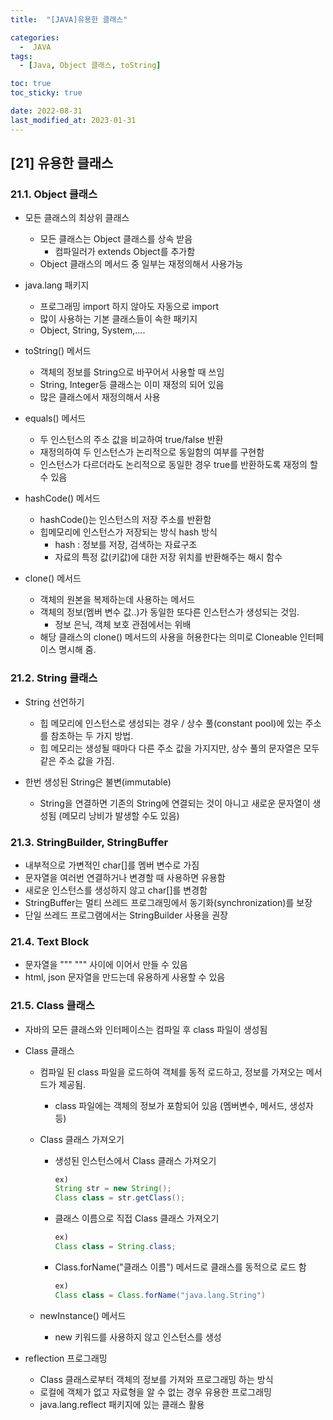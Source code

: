 ```yaml
---
title:  "[JAVA]유용한 클래스" 

categories:
  -  JAVA
tags:
  - [Java, Object 클래스, toString]

toc: true
toc_sticky: true

date: 2022-08-31
last_modified_at: 2023-01-31
---
```

[21] 유용한 클래스
----
### 21.1. Object 클래스 
- 모든 클래스의 최상위 클래스 
  - 모든 클래스는 Object 클래스를 상속 받음 
    - 컴파일러가 extends Object를 추가함 
  - Object 클래스의 메서드 중 일부는 재정의해서 사용가능
- java.lang 패키지 
  - 프로그래밍 import 하지 않아도 자동으로 import 
  - 많이 사용하는 기본 클래스들이 속한 패키지 
  - Object, String, System,....
- toString() 메서드 
  - 객체의 정보를 String으로 바꾸어서 사용할 때 쓰임 
  - String, Integer등 클래스는 이미 재정의 되어 있음 
  - 많은 클래스에서 재정의해서 사용

- equals() 메서드 
  - 두 인스턴스의 주소 값을 비교하여 true/false 반환 
  - 재정의하여 두 인스턴스가 논리적으로 동일함의 여부를 구현함 
  - 인스턴스가 다르더라도 논리적으로 동일한 경우 true를 반환하도록 재정의 할 수 있음 

- hashCode() 메서드 
  - hashCode()는 인스턴스의 저장 주소를 반환함 
  - 힙메모리에 인스턴스가 저장되는 방식 hash 방식 
    - hash : 정보를 저장, 검색하는 자료구조 
    - 자료의 특정 값(키값)에 대한 저장 위치를 반환해주는 해시 함수

- clone() 메서드 
  - 객체의 원본을 복제하는데 사용하는 메서드 
  - 객체의 정보(멤버 변수 값..)가 동일한 또다른 인스턴스가 생성되는 것임.
    - 정보 은닉, 객체 보호 관점에서는 위배
  - 해당 클래스의 clone() 메서드의 사용을 허용한다는 의미로 Cloneable 인터페이스 명시해 줌.  

### 21.2. String 클래스 
- String 선언하기 
  - 힙 메모리에 인스턴스로 생성되는 경우 / 
   상수 풀(constant pool)에 있는 주소를 참조하는 두 가지 방법.
  - 힙 메모리는 생성될 때마다 다른 주소 값을 가지지만, 
   상수 풀의 문자열은 모두 같은 주소 값을 가짐.

- 한번 생성된 String은 불변(immutable)
  - String을 연결하면 기존의 String에 연결되는 것이 아니고 
   새로운 문자열이 생성됨 (메모리 낭비가 발생할 수도 있음)

### 21.3. StringBuilder, StringBuffer 
- 내부적으로 가변적인 char[]를 멤버 변수로 가짐 
- 문자열을 여러번 연결하거나 변경할 때 사용하면 유용함 
- 새로운 인스턴스를 생성하지 않고 char[]를 변경함 
- StringBuffer는 멀티 쓰레드 프로그래밍에서 동기화(synchronization)를 보장 
- 단일 쓰레드 프로그램에서는 StringBuilder 사용을 권장 

### 21.4. Text Block
- 문자열을 """      """ 사이에 이어서 만들 수 있음 
- html, json 문자열을 만드는데 유용하게 사용할 수 있음 

### 21.5. Class 클래스 
- 자바의 모든 클래스와 인터페이스는 컴파일 후 class 파일이 생성됨 
- Class 클래스 
  - 컴파일 된 class 파일을 로드하여 객체를 동적 로드하고, 정보를 가져오는 메서드가 제공됨.
    - class 파일에는 객체의 정보가 포함되어 있음 (멤버변수, 메서드, 생성자 등)

  - Class 클래스 가져오기 
    - 생성된 인스턴스에서 Class 클래스 가져오기 
      ```java
      ex)
      String str = new String();
      Class class = str.getClass();
      ```
    - 클래스 이름으로 직접 Class 클래스 가져오기  
      ```java
      ex)
      Class class = String.class; 
      ```
    - Class.forName("클래스 이름") 메서드로 클래스를 동적으로 로드 함 
      ```java
      ex)
      Class class = Class.forName("java.lang.String")    
      ```
  - newInstance() 메서드 
     - new 키워드를 사용하지 않고 인스턴스를 생성 

- reflection 프로그래밍
  - Class 클래스로부터 객체의 정보를 가져와 프로그래밍 하는 방식 
  - 로컬에 객체가 없고 자료형을 알 수 없는 경우 유용한 프로그래밍 
  - java.lang.reflect 패키지에 있는 클래스 활용